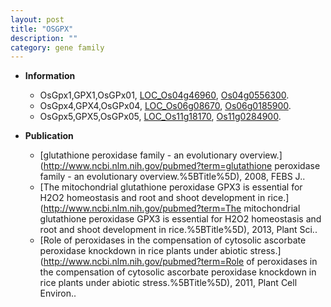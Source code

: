 ```yaml
---
layout: post
title: "OSGPX"
description: ""
category: gene family
---
```


* **Information**  
    + OsGpx1,GPX1,OsGPx01, [LOC_Os04g46960](http://rice.uga.edu/cgi-bin/ORF_infopage.cgi?orf=LOC_Os04g46960), [Os04g0556300](https://rapdb.dna.affrc.go.jp/locus/?name=Os04g0556300).
    + OsGpx4,GPX4,OsGPx04, [LOC_Os06g08670](http://rice.uga.edu/cgi-bin/ORF_infopage.cgi?orf=LOC_Os06g08670), [Os06g0185900](https://rapdb.dna.affrc.go.jp/locus/?name=Os06g0185900).
    + OsGpx5,GPX5,OsGPx05, [LOC_Os11g18170](http://rice.uga.edu/cgi-bin/ORF_infopage.cgi?orf=LOC_Os11g18170), [Os11g0284900](https://rapdb.dna.affrc.go.jp/locus/?name=Os11g0284900).

* **Publication**  
    + [glutathione peroxidase family - an evolutionary overview.](http://www.ncbi.nlm.nih.gov/pubmed?term=glutathione peroxidase family - an evolutionary overview.%5BTitle%5D), 2008, FEBS J..
    + [The mitochondrial glutathione peroxidase GPX3 is essential for H2O2 homeostasis and root and shoot development in rice.](http://www.ncbi.nlm.nih.gov/pubmed?term=The mitochondrial glutathione peroxidase GPX3 is essential for H2O2 homeostasis and root and shoot development in rice.%5BTitle%5D), 2013, Plant Sci..
    + [Role of peroxidases in the compensation of cytosolic ascorbate peroxidase knockdown in rice plants under abiotic stress.](http://www.ncbi.nlm.nih.gov/pubmed?term=Role of peroxidases in the compensation of cytosolic ascorbate peroxidase knockdown in rice plants under abiotic stress.%5BTitle%5D), 2011, Plant Cell Environ..


